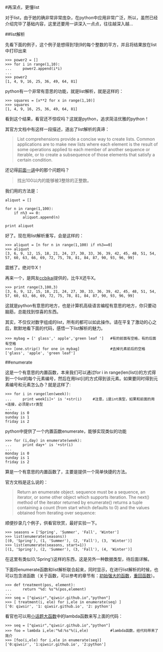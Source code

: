 #再深点，更懂list

对于list，由于她的确非常非常庞杂，在python中应用非常广泛，所以，虽然已经介绍完毕了基础内容，这里还要用一讲深入一点点，往往越深入越...

##list解析

先看下面的例子，这个例子是想得到1到9的每个整数的平方，并且将结果放在list中打印出来

    >>> power2 = []
    >>> for i in range(1,10):
    ...     power2.append(i*i)
    ...
    >>> power2
    [1, 4, 9, 16, 25, 36, 49, 64, 81]

python有一个非常有意思的功能，就是list解析，就是这样的：

    >>> squares = [x**2 for x in range(1,10)]
    >>> squares
    [1, 4, 9, 16, 25, 36, 49, 64, 81]

看到这个结果，看官还不惊叹吗？这就是python，追求简洁优雅的python！

其官方文档中有这样一段描述，道出了list解析的真谛：

>List comprehensions provide a concise way to create lists. Common applications are to make new lists where each element is the result of some operations applied to each member of another sequence or iterable, or to create a subsequence of those elements that satisfy a certain condition.

还记得[前面一讲](./118.md)中的那个问题吗？

>找出100以内的能够被3整除的正整数。

我们用的方法是：

	aliquot = []

	for n in range(1,100):
	    if n%3 == 0:
	        aliquot.append(n)

	print aliquot

好了。现在用list解析重写，会是这样的：

    >>> aliquot = [n for n in range(1,100) if n%3==0]
    >>> aliquot
    [3, 6, 9, 12, 15, 18, 21, 24, 27, 30, 33, 36, 39, 42, 45, 48, 51, 54, 57, 60, 63, 66, 69, 72, 75, 78, 81, 84, 87, 90, 93, 96, 99]

震撼了。绝对牛X！

再来一个，是网友[ccbikai](https://github.com/ccbikai)提供的，比牛X还牛X。

    >>> print range(3,100,3)
    [3, 6, 9, 12, 15, 18, 21, 24, 27, 30, 33, 36, 39, 42, 45, 48, 51, 54, 57, 60, 63, 66, 69, 72, 75, 78, 81, 84, 87, 90, 93, 96, 99]

这就是python有意思的地方，也是计算机高级语言编程有意思的地方，你只要动脑筋，总能找到惊喜的东西。

其实，不仅仅对数字组成的list，所有的都可以如此操作。请在平复了激动的心之后，默默地看下面的代码，感悟一下list解析的魅力。

    >>> mybag = [' glass',' apple','green leaf ']   #有的前面有空格，有的后面有空格
    >>> [one.strip() for one in mybag]              #去掉元素前后的空格
    ['glass', 'apple', 'green leaf']

##enumerate

这是一个有意思的内置函数，本来我们可以通过for i in range(len(list))的方式得到一个list的每个元素编号，然后在用list[i]的方式得到该元素。如果要同时得到元素编号和元素怎么办？就是这样了:

    >>> for i in range(len(week)):
    ...     print week[i]+' is '+str(i)     #注意，i是int类型，如果和前面的用+连接，必须是str类型
    ...
    monday is 0
    sunday is 1
    friday is 2

python中提供了一个内置函数enumerate，能够实现类似的功能

    >>> for (i,day) in enumerate(week):
    ...     print day+' is '+str(i)
    ...
    monday is 0
    sunday is 1
    friday is 2

算是一个有意思的内置函数了，主要是提供一个简单快捷的方法。

官方文档是这么说的：

>Return an enumerate object. sequence must be a sequence, an iterator, or some other object which supports iteration. The next() method of the iterator returned by enumerate() returns a tuple containing a count (from start which defaults to 0) and the values obtained from iterating over sequence:

顺便抄录几个例子，供看官欣赏，最好实验一下。

    >>> seasons = ['Spring', 'Summer', 'Fall', 'Winter']
    >>> list(enumerate(seasons))
    [(0, 'Spring'), (1, 'Summer'), (2, 'Fall'), (3, 'Winter')]
    >>> list(enumerate(seasons, start=1))
    [(1, 'Spring'), (2, 'Summer'), (3, 'Fall'), (4, 'Winter')]

在这里有类似(0,'Spring')这样的东西，这是另外一种数据类型，待后面详解。

下面将enumerate函数和list解析联合起来，同时显示，在进行list解析的时候，也可以包含进函数（关于函数，可以参考的章节有：[初始强大的函数](./106.md)，[重回函数](./212.md)）。

    >>> def treatment(pos, element):
    ...     return "%d: %s"%(pos,element)
    ...
    >>> seq = ["qiwsir","qiwsir.github.io","python"]
    >>> [ treatment(i, ele) for i,ele in enumerate(seq) ]
    ['0: qiwsir', '1: qiwsir.github.io', '2: python']

看官也可以用[小话题大函数](./209.md)中的lambda函数来写上面的代码：

    >>> seq = ["qiwsir","qiwsir.github.io","python"]
    >>> foo = lambda i,ele:"%d:%s"%(i,ele)          #lambda函数，给代码带来了简介
    >>> [foo(i,ele) for i,ele in enumerate(seq)]
    ['0:qiwsir', '1:qiwsir.github.io', '2:python']

